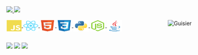 <div>
  <a href="https://github.com/WILLRDNK">
  <img height="180em" src="https://github-readme-stats.vercel.app/api?username=WILLRDNK&show_icons=true&theme=dark&include_all_commits=true&count_private=true"/>
  <img height="180em" src="https://github-readme-stats.vercel.app/api/top-langs/?username=WILLRDNK&layout=compact&langs_count=7&theme=dark"/>
</div>
<div style="display: inline_block"><br>
  <img align="center" alt="will-Js" height="30" width="40" src="https://raw.githubusercontent.com/devicons/devicon/master/icons/javascript/javascript-plain.svg">
  <img align="center" alt="will-React" height="30" width="40" src="https://raw.githubusercontent.com/devicons/devicon/master/icons/react/react-original.svg">
  <img align="center" alt="will-HTML" height="30" width="40" src="https://raw.githubusercontent.com/devicons/devicon/master/icons/html5/html5-original.svg">
  <img align="center" alt="will-CSS" height="30" width="40" src="https://raw.githubusercontent.com/devicons/devicon/master/icons/css3/css3-original.svg">
  <img align="center" alt="will-Python" height="30" width="40" src="https://raw.githubusercontent.com/devicons/devicon/master/icons/python/python-original.svg">
  <img align="center" alt="will-Node" height="30" width="40" src="https://raw.githubusercontent.com/devicons/devicon/master/icons/nodejs/nodejs-original.svg">
  <img align="center" alt="will-Java" height="30" width="40" src="https://raw.githubusercontent.com/devicons/devicon/master/icons/java/java-original.svg">
  
  <img align="right" height="70" width="80" alt="Guisier" src="https://cdn.discordapp.com/attachments/882069771447832667/882069817992032296/0441ea5619b979bde781aa040943c208.gif">
</div>
  
  ##
 
<div> 

  <a href="https://www.instagram.com/will_RDNK/" target="_blank"><img src="https://img.shields.io/badge/-Instagram-%23E4405F?style=for-the-badge&logo=instagram&logoColor=white" target="_blank"></a>
  <a href = "mailto:WRRodriguesR@gmail.com"><img src="https://img.shields.io/badge/-Gmail-%23333?style=for-the-badge&logo=gmail&logoColor=white" target="_blank"></a>
  <a href="www.linkedin.com/in/Willian-Rodrigues-RDNK" target="_blank"><img src="https://img.shields.io/badge/-LinkedIn-%230077B5?style=for-the-badge&logo=linkedin&logoColor=white" target="_blank"></a>
  
</div>
